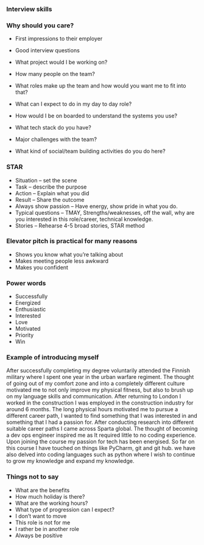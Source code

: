 ### Interview skills

### Why should you care?

- First impressions to their employer
- Good interview questions

- What project would I be working on?
- How many people on the team?
- What roles make up the team and how would you want me to fit into that?
- What can I expect to do in my day to day role?
- How would I be on boarded to understand the systems you use?
- What tech stack do you have?
- Major challenges with the team?
- What kind of social/team building activities do you do here?

### STAR

- Situation – set the scene
- Task – describe the purpose
- Action – Explain what you did
- Result – Share the outcome
- Always show passion – Have energy, show pride in what you do.
- Typical questions – TMAY, Strengths/weaknesses, off the wall, why are you interested in this role/career, technical knowledge.
- Stories – Rehearse 4-5 broad stories, STAR method


### Elevator pitch is practical for many reasons
- Shows you know what you’re talking about
- Makes meeting people less awkward
- Makes you confident

### Power words

- Successfully
- Energized
- Enthusiastic
- Interested
- Love
- Motivated
- Priority
- Win

### Example of introducing myself

After successfully completing my degree voluntarily attended the Finnish military where I spent one year in the urban warfare regiment. The thought of going out of my comfort zone and into a completely different culture motivated me to not only improve my physical fitness, but also to brush up on my language skills and communication. 
After returning to London I worked in the construction I was employed in the construction industry for around 6 months. The long physical hours motivated me to pursue a different career path, I wanted to find something that I was interested in and something that I had a passion for. After conducting research into different suitable career paths I came across Sparta global.
 The thought of becoming a dev ops engineer inspired me as It required little to no coding experience. Upon joining the course my passion for tech has been energised. So far on this course I have touched on things like PyCharm, git and git hub. we have also delved into coding languages such as python where I wish to continue to grow my knowledge and expand my knowledge.

### Things not to say

- What are the benefits
- How much holiday is there?
- What are the working hours?
- What type of progression can I expect?
- I don’t want to move
- This role is not for me
- I rather be in another role
- Always be positive

